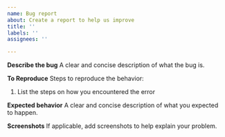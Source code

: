 ```yaml
---
name: Bug report
about: Create a report to help us improve
title: ''
labels: ''
assignees: ''

---
```


**Describe the bug**
A clear and concise description of what the bug is.

**To Reproduce**
Steps to reproduce the behavior:
1. List the steps on how you encountered the error

**Expected behavior**
A clear and concise description of what you expected to happen.

**Screenshots**
If applicable, add screenshots to help explain your problem.
